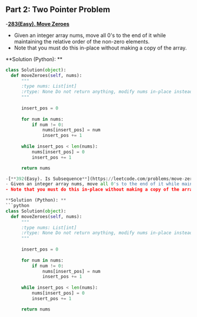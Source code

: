 ## Part 2: Two Pointer Problem

-[**283(Easy). Move Zeroes**](https://leetcode.com/problems/move-zeroes/description/?envType=study-plan-v2&envId=leetcode-75)
  - Given an integer array nums, move all 0's to the end of it while maintaining the relative order of the non-zero elements.
  - Note that you must do this in-place without making a copy of the array.

  **Solution (Python): **
  ```python
  class Solution(object):
    def moveZeroes(self, nums):
        """
        :type nums: List[int]
        :rtype: None Do not return anything, modify nums in-place instead.
        """
        
        insert_pos = 0
        
        for num in nums:
            if num != 0:
                nums[insert_pos] = num
                insert_pos += 1
        
        while insert_pos < len(nums):
            nums[insert_pos] = 0
            insert_pos += 1

        return nums

-[**392(Easy). Is Subsequence**](https://leetcode.com/problems/move-zeroes/description/?envType=study-plan-v2&envId=leetcode-75)
  - Given an integer array nums, move all 0's to the end of it while maintaining the relative order of the non-zero elements.
  - Note that you must do this in-place without making a copy of the array.

  **Solution (Python): **
  ```python
  class Solution(object):
    def moveZeroes(self, nums):
        """
        :type nums: List[int]
        :rtype: None Do not return anything, modify nums in-place instead.
        """
        
        insert_pos = 0
        
        for num in nums:
            if num != 0:
                nums[insert_pos] = num
                insert_pos += 1
        
        while insert_pos < len(nums):
            nums[insert_pos] = 0
            insert_pos += 1

        return nums

